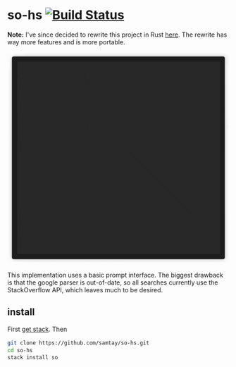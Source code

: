 # so-hs [![Build Status](https://travis-ci.org/samtay/so-hs.svg?branch=master)](https://travis-ci.org/samtay/so-hs)

**Note:** I've since decided to rewrite this project in Rust
[here](https://github.com/samtay/so). The rewrite has way more features and is
more portable.

![terminal-gif](./doc/example.gif)

This implementation uses a basic prompt interface. The biggest drawback is that
the google parser is out-of-date, so all searches currently use the
StackOverflow API, which leaves much to be desired.

## install
First [get
stack](https://docs.haskellstack.org/en/stable/README/#how-to-install). Then
```bash
git clone https://github.com/samtay/so-hs.git
cd so-hs
stack install so
```
